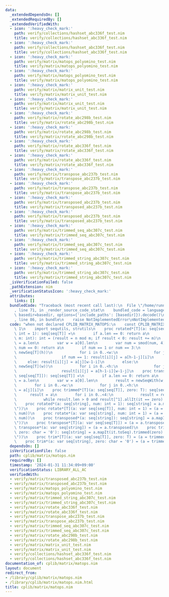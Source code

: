 ```yaml
---
data:
  _extendedDependsOn: []
  _extendedRequiredBy: []
  _extendedVerifiedWith:
  - icon: ':heavy_check_mark:'
    path: verify/collections/hashset_abc336f_test.nim
    title: verify/collections/hashset_abc336f_test.nim
  - icon: ':heavy_check_mark:'
    path: verify/collections/hashset_abc336f_test.nim
    title: verify/collections/hashset_abc336f_test.nim
  - icon: ':heavy_check_mark:'
    path: verify/matrix/matops_polyomino_test.nim
    title: verify/matrix/matops_polyomino_test.nim
  - icon: ':heavy_check_mark:'
    path: verify/matrix/matops_polyomino_test.nim
    title: verify/matrix/matops_polyomino_test.nim
  - icon: ':heavy_check_mark:'
    path: verify/matrix/matrix_unit_test.nim
    title: verify/matrix/matrix_unit_test.nim
  - icon: ':heavy_check_mark:'
    path: verify/matrix/matrix_unit_test.nim
    title: verify/matrix/matrix_unit_test.nim
  - icon: ':heavy_check_mark:'
    path: verify/matrix/rotate_abc298b_test.nim
    title: verify/matrix/rotate_abc298b_test.nim
  - icon: ':heavy_check_mark:'
    path: verify/matrix/rotate_abc298b_test.nim
    title: verify/matrix/rotate_abc298b_test.nim
  - icon: ':heavy_check_mark:'
    path: verify/matrix/rotate_abc336f_test.nim
    title: verify/matrix/rotate_abc336f_test.nim
  - icon: ':heavy_check_mark:'
    path: verify/matrix/rotate_abc336f_test.nim
    title: verify/matrix/rotate_abc336f_test.nim
  - icon: ':heavy_check_mark:'
    path: verify/matrix/transpose_abc237b_test.nim
    title: verify/matrix/transpose_abc237b_test.nim
  - icon: ':heavy_check_mark:'
    path: verify/matrix/transpose_abc237b_test.nim
    title: verify/matrix/transpose_abc237b_test.nim
  - icon: ':heavy_check_mark:'
    path: verify/matrix/transposed_abc237b_test.nim
    title: verify/matrix/transposed_abc237b_test.nim
  - icon: ':heavy_check_mark:'
    path: verify/matrix/transposed_abc237b_test.nim
    title: verify/matrix/transposed_abc237b_test.nim
  - icon: ':heavy_check_mark:'
    path: verify/matrix/trimmed_seq_abc307c_test.nim
    title: verify/matrix/trimmed_seq_abc307c_test.nim
  - icon: ':heavy_check_mark:'
    path: verify/matrix/trimmed_seq_abc307c_test.nim
    title: verify/matrix/trimmed_seq_abc307c_test.nim
  - icon: ':heavy_check_mark:'
    path: verify/matrix/trimmed_string_abc307c_test.nim
    title: verify/matrix/trimmed_string_abc307c_test.nim
  - icon: ':heavy_check_mark:'
    path: verify/matrix/trimmed_string_abc307c_test.nim
    title: verify/matrix/trimmed_string_abc307c_test.nim
  _isVerificationFailed: false
  _pathExtension: nim
  _verificationStatusIcon: ':heavy_check_mark:'
  attributes:
    links: []
  bundledCode: "Traceback (most recent call last):\n  File \"/home/runner/.local/lib/python3.10/site-packages/onlinejudge_verify/documentation/build.py\"\
    , line 71, in _render_source_code_stat\n    bundled_code = language.bundle(stat.path,\
    \ basedir=basedir, options={'include_paths': [basedir]}).decode()\n  File \"/home/runner/.local/lib/python3.10/site-packages/onlinejudge_verify/languages/nim.py\"\
    , line 86, in bundle\n    raise NotImplementedError\nNotImplementedError\n"
  code: "when not declared CPLIB_MATRIX_MATOPS:\n    const CPLIB_MATRIX_MATOPS* =\
    \ 1\n    import sequtils, strutils\n    proc rotated*[T](a: seq[seq[T]], num:\
    \ int = 1): seq[seq[T]] =\n        if a.len == 0: return a\n        proc smod(n,\
    \ m: int): int = (result = n mod m; if result < 0: result += m)\n        var h\
    \ = a.len\n        var w = a[0].len\n        var num = smod(num, 4)\n        if\
    \ num == 0: return a\n        if num == 1 or num == 3:\n            result = newSeqWith(w,\
    \ newSeq[T](h))\n            for i in 0..<w:\n                for j in 0..<h:\n\
    \                    if num == 1: result[i][j] = a[h-1-j][i]\n               \
    \     else: result[i][j] = a[j][w-1-i]\n        else:\n            result = newSeqWith(h,\
    \ newSeq[T](w))\n            for i in 0..<h:\n                for j in 0..<w:\n\
    \                    result[i][j] = a[h-1-i][w-1-j]\n    proc transposed*[T](a:\
    \ seq[seq[T]]): seq[seq[T]] =\n        if a.len == 0: return a\n        var h\
    \ = a.len\n        var w = a[0].len\n        result = newSeqWith(w, newSeq[T](h))\n\
    \        for i in 0..<w:\n            for j in 0..<h:\n                result[i][j]\
    \ = a[j][i]\n    proc trimmed*[T](a: seq[seq[T]], zero: T): seq[seq[T]] =\n  \
    \      result = a\n        for i in 0..<4:\n            result = result.rotated\n\
    \            while result.len > 0 and result[^1].allIt(it == zero): discard result.pop\n\
    \    proc rotated*(a: seq[string], num: int = 1): seq[string] = a.mapIt(it.toSeq).rotated(num).mapIt(it.join(\"\
    \"))\n    proc rotate*[T](a: var seq[seq[T]], num: int = 1) = (a = rotated(a,\
    \ num))\n    proc rotate*(a: var seq[string], num: int = 1) = (a = rotated(a,\
    \ num))\n    proc transposed*(a: seq[string]): seq[string] = a.mapIt(it.toSeq).transposed.mapIt(it.join(\"\
    \"))\n    proc transpose*[T](a: var seq[seq[T]]) = (a = a.transposed)\n    proc\
    \ transpose*(a: var seq[string]) = (a = a.transposed)\n    proc trimmed*(a: seq[string],\
    \ zero: char = '0'): seq[string] = a.mapIt(it.toSeq).trimmed(zero).mapIt(it.join(\"\
    \"))\n    proc trim*[T](a: var seq[seq[T]], zero: T) = (a = trimmed(a, zero))\n\
    \    proc trim*(a: var seq[string], zero: char = '0') = (a = trimmed(a, zero))\n"
  dependsOn: []
  isVerificationFile: false
  path: cplib/matrix/matops.nim
  requiredBy: []
  timestamp: '2024-01-31 11:34:09+09:00'
  verificationStatus: LIBRARY_ALL_AC
  verifiedWith:
  - verify/matrix/transposed_abc237b_test.nim
  - verify/matrix/transposed_abc237b_test.nim
  - verify/matrix/matops_polyomino_test.nim
  - verify/matrix/matops_polyomino_test.nim
  - verify/matrix/trimmed_string_abc307c_test.nim
  - verify/matrix/trimmed_string_abc307c_test.nim
  - verify/matrix/rotate_abc336f_test.nim
  - verify/matrix/rotate_abc336f_test.nim
  - verify/matrix/transpose_abc237b_test.nim
  - verify/matrix/transpose_abc237b_test.nim
  - verify/matrix/trimmed_seq_abc307c_test.nim
  - verify/matrix/trimmed_seq_abc307c_test.nim
  - verify/matrix/rotate_abc298b_test.nim
  - verify/matrix/rotate_abc298b_test.nim
  - verify/matrix/matrix_unit_test.nim
  - verify/matrix/matrix_unit_test.nim
  - verify/collections/hashset_abc336f_test.nim
  - verify/collections/hashset_abc336f_test.nim
documentation_of: cplib/matrix/matops.nim
layout: document
redirect_from:
- /library/cplib/matrix/matops.nim
- /library/cplib/matrix/matops.nim.html
title: cplib/matrix/matops.nim
---
```

